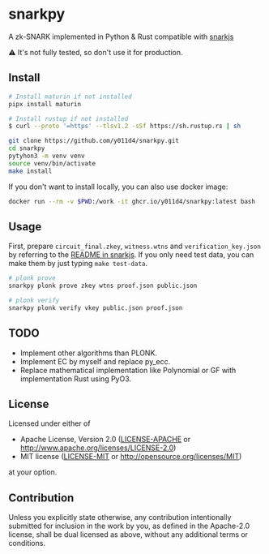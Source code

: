 # snarkpy

A zk-SNARK implemented in Python & Rust compatible with [snarkjs](https://github.com/iden3/snarkjs)

⚠️ It's not fully tested, so don't use it for production.

## Install

```sh
# Install maturin if not installed
pipx install maturin

# Install rustup if not installed
$ curl --proto '=https' --tlsv1.2 -sSf https://sh.rustup.rs | sh

git clone https://github.com/y011d4/snarkpy.git
cd snarkpy
pytyhon3 -m venv venv
source venv/bin/activate
make install
```

If you don't want to install locally, you can also use docker image:

```sh
docker run --rm -v $PWD:/work -it ghcr.io/y011d4/snarkpy:latest bash
```

## Usage

First, prepare `circuit_final.zkey`, `witness.wtns` and `verification_key.json` by referring to the [README in snarkjs](https://github.com/iden3/snarkjs).
If you only need test data, you can make them by just typing `make test-data`.

```sh
# plonk prove
snarkpy plonk prove zkey wtns proof.json public.json

# plonk verify
snarkpy plonk verify vkey public.json proof.json
```

## TODO

- Implement other algorithms than PLONK.
- Implement EC by myself and replace py_ecc.
- Replace mathematical implementation like Polynomial or GF with implementation Rust using PyO3.

## License

Licensed under either of

 * Apache License, Version 2.0
   ([LICENSE-APACHE](LICENSE-APACHE) or http://www.apache.org/licenses/LICENSE-2.0)
 * MIT license
   ([LICENSE-MIT](LICENSE-MIT) or http://opensource.org/licenses/MIT)

at your option.

## Contribution

Unless you explicitly state otherwise, any contribution intentionally submitted
for inclusion in the work by you, as defined in the Apache-2.0 license, shall be
dual licensed as above, without any additional terms or conditions.
